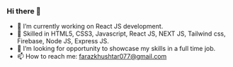 ### Hi there 👋

- 🔭 I’m currently working on React JS development.
- 👯 Skilled in HTML5, CSS3, Javascript, React JS, NEXT JS, Tailwind css, Firebase, Node JS, Express JS.
- 🤔 I’m looking for opportunity to showcase my skills in a full time job.
- 📫 How to reach me: farazkhushtar077@gmail.com

<!--
**khushtar-faraz/khushtar-faraz** is a ✨ _special_ ✨ repository because its `README.md` (this file) appears on your GitHub profile.

Here are some ideas to get you started:

- 🔭 I’m currently learning and working on React JS development.
- 👯 Skilled in html5, CSS3, Javascript, React JS, Tailwind css, Firebase, Node JS, Express JS.
- 🤔 I’m looking for opporturnity to showcase my skills in a full time job.
- 📫 How to reach me: farazkhushtar47@gmail.com

-->
